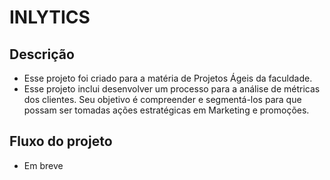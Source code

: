 # INLYTICS

## **Descrição**

- Esse projeto foi criado para a matéria de Projetos Ágeis da faculdade.
- Esse projeto inclui desenvolver um processo para a análise de métricas dos clientes. Seu objetivo é compreender e segmentá-los para que possam ser tomadas ações estratégicas em Marketing e promoções.

## **Fluxo do projeto**
- Em breve